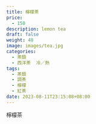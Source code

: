 ```yaml
---
title: 檸檬茶
price:
  - 150
description: lemon tea
draft: false
weight: 48
image: images/tea.jpg
categories:
  - 茶類
  - 西洋茶  冷／熱
tags:
  - 茶類
  - 調茶
  - 檸檬
  - 紅茶
date: 2023-08-11T23:15:08+08:00
---
```


 檸檬茶
